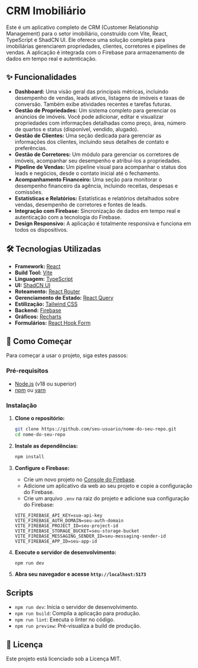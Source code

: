 # CRM Imobiliário

Este é um aplicativo completo de CRM (Customer Relationship Management) para o setor imobiliário, construído com Vite, React, TypeScript e ShadCN UI. Ele oferece uma solução completa para imobiliárias gerenciarem propriedades, clientes, corretores e pipelines de vendas. A aplicação é integrada com o Firebase para armazenamento de dados em tempo real e autenticação.

## ✨ Funcionalidades

- **Dashboard:** Uma visão geral das principais métricas, incluindo desempenho de vendas, leads ativos, listagens de imóveis e taxas de conversão. Também exibe atividades recentes e tarefas futuras.
- **Gestão de Propriedades:** Um sistema completo para gerenciar os anúncios de imóveis. Você pode adicionar, editar e visualizar propriedades com informações detalhadas como preço, área, número de quartos e status (disponível, vendido, alugado).
- **Gestão de Clientes:** Uma seção dedicada para gerenciar as informações dos clientes, incluindo seus detalhes de contato e preferências.
- **Gestão de Corretores:** Um módulo para gerenciar os corretores de imóveis, acompanhar seu desempenho e atribuí-los a propriedades.
- **Pipeline de Vendas:** Um pipeline visual para acompanhar o status dos leads e negócios, desde o contato inicial até o fechamento.
- **Acompanhamento Financeiro:** Uma seção para monitorar o desempenho financeiro da agência, incluindo receitas, despesas e comissões.
- **Estatísticas e Relatórios:** Estatísticas e relatórios detalhados sobre vendas, desempenho de corretores e fontes de leads.
- **Integração com Firebase:** Sincronização de dados em tempo real e autenticação com a tecnologia do Firebase.
- **Design Responsivo:** A aplicação é totalmente responsiva e funciona em todos os dispositivos.

## 🛠️ Tecnologias Utilizadas

- **Framework:** [React](https://react.dev/)
- **Build Tool:** [Vite](https://vitejs.dev/)
- **Linguagem:** [TypeScript](https://www.typescriptlang.org/)
- **UI:** [ShadCN UI](https://ui.shadcn.com/)
- **Roteamento:** [React Router](https://reactrouter.com/)
- **Gerenciamento de Estado:** [React Query](https://tanstack.com/query/latest)
- **Estilização:** [Tailwind CSS](https://tailwindcss.com/)
- **Backend:** [Firebase](https://firebase.google.com/)
- **Gráficos:** [Recharts](https://recharts.org/)
- **Formulários:** [React Hook Form](https://react-hook-form.com/)

## 🚀 Como Começar

Para começar a usar o projeto, siga estes passos:

### Pré-requisitos

- [Node.js](https://nodejs.org/en/) (v18 ou superior)
- [npm](https://www.npmjs.com/) ou [yarn](https://yarnpkg.com/)

### Instalação

1.  **Clone o repositório:**

    ```bash
    git clone https://github.com/seu-usuario/nome-do-seu-repo.git
    cd nome-do-seu-repo
    ```

2.  **Instale as dependências:**

    ```bash
    npm install
    ```

3.  **Configure o Firebase:**

    - Crie um novo projeto no [Console do Firebase](https://console.firebase.google.com/).
    - Adicione um aplicativo da web ao seu projeto e copie a configuração do Firebase.
    - Crie um arquivo `.env` na raiz do projeto e adicione sua configuração do Firebase:

    ```
    VITE_FIREBASE_API_KEY=sua-api-key
    VITE_FIREBASE_AUTH_DOMAIN=seu-auth-domain
    VITE_FIREBASE_PROJECT_ID=seu-project-id
    VITE_FIREBASE_STORAGE_BUCKET=seu-storage-bucket
    VITE_FIREBASE_MESSAGING_SENDER_ID=seu-messaging-sender-id
    VITE_FIREBASE_APP_ID=seu-app-id
    ```

4.  **Execute o servidor de desenvolvimento:**

    ```bash
    npm run dev
    ```

5.  **Abra seu navegador e acesse `http://localhost:5173`**

## Scripts

-   `npm run dev`: Inicia o servidor de desenvolvimento.
-   `npm run build`: Compila a aplicação para produção.
-   `npm run lint`: Executa o linter no código.
-   `npm run preview`: Pré-visualiza a build de produção.

## 📄 Licença

Este projeto está licenciado sob a Licença MIT.
